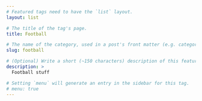```yaml
---
# Featured tags need to have the `list` layout.
layout: list

# The title of the tag's page.
title: Football

# The name of the category, used in a post's front matter (e.g. category: <slug>).
slug: football

# (Optional) Write a short (~150 characters) description of this featured category.
description: >
  Football stuff

# Setting `menu` will generate an entry in the sidebar for this tag.
# menu: true
---
```

